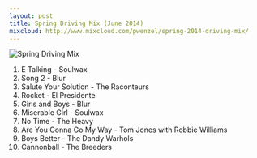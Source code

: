 ```yaml
---
layout: post
title: Spring Driving Mix (June 2014)
mixcloud: http://www.mixcloud.com/pwenzel/spring-2014-driving-mix/
---
```


![Spring Driving Mix](//images-mix.netdna-ssl.com/w/600/h/600/q/85/upload/images/extaudio/29388e1c-144b-411e-a483-aff0adb44244.jpeg)

1. E Talking - Soulwax
2. Song 2 - Blur
3. Salute Your Solution - The Raconteurs
4. Rocket - El Presidente
5. Girls and Boys - Blur
6. Miserable Girl - Soulwax
7. No Time - The Heavy
8. Are You Gonna Go My Way - Tom Jones with Robbie Williams
9. Boys Better - The Dandy Warhols
10. Cannonball - The Breeders